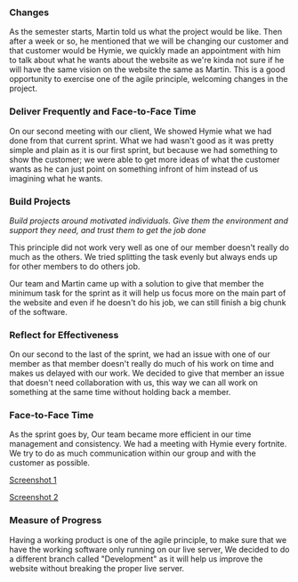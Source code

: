 ### Changes

As the semester starts, Martin told us what the project would be like. Then after a week or so, he mentioned that we will be changing our customer and that customer would be Hymie, we quickly made an appointment with him to talk about what he wants about the website as we're kinda not sure if he will have the same vision on the website the same as Martin. This is a good opportunity to exercise one of the agile principle, welcoming changes in the project.

### Deliver Frequently and Face-to-Face Time

On our second meeting with our client, We showed Hymie what we had done from that current sprint. What we had wasn't good as it was pretty simple and plain as it is our first sprint, but because we had something to show the customer; we were able to get more ideas of what the customer wants as he can just point on something infront of him instead of us imagining what he wants. 

### Build Projects

*Build projects around motivated individuals. Give them the environment and support they need, and trust them to get the job done*

This principle did not work very well as one of our member doesn't really do much as the others. We tried splitting the task evenly but always ends up for other members to do others job. 

Our team and Martin came up with a solution to give that member the minimum task for the sprint as it will help us focus more on the main part of the website and even if he doesn't do his job, we can still finish a big chunk of the software.

### Reflect for Effectiveness

On our second to the last of the sprint, we had an issue with one of our member as that member doesn't really do much of his work on time and makes us delayed with our work. We decided to give that member an issue that doesn't need collaboration with us, this way we can all work on something at the same time without holding back a member.

### Face-to-Face Time

As the sprint goes by, Our team became more efficient in our time management and consistency. We had a meeting with Hymie every fortnite. We try to do as much communication within our group and with the customer as possible. 

[Screenshot 1](https://imgur.com/a/jIxrZcI)

[Screenshot 2](https://imgur.com/a/inerdmt)

### Measure of Progress

Having a working product is one of the agile principle, to make sure that we have the working software only running on our live server, We decided to do a different branch called "Development" as it will help us improve the website without breaking the proper live server.
